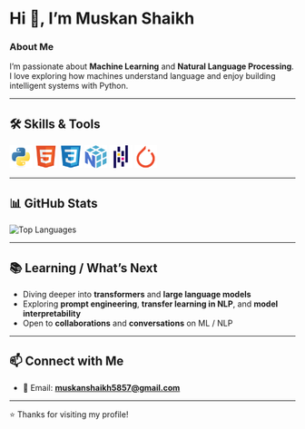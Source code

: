 # Hi 👋, I’m Muskan Shaikh  

### About Me  
I’m passionate about **Machine Learning** and **Natural Language Processing**.  
I love exploring how machines understand language and enjoy building intelligent systems with Python.  

---

## 🛠️ Skills & Tools  

<p>
  <img src="https://raw.githubusercontent.com/devicons/devicon/master/icons/python/python-original.svg" width="40" height="40" alt="Python" />
  <img src="https://raw.githubusercontent.com/devicons/devicon/master/icons/html5/html5-original.svg" width="40" height="40" alt="HTML5" />
  <img src="https://raw.githubusercontent.com/devicons/devicon/master/icons/css3/css3-original.svg" width="40" height="40" alt="CSS3" />
  <img src="https://raw.githubusercontent.com/devicons/devicon/master/icons/numpy/numpy-original.svg" width="40" height="40" alt="NumPy" />
  <img src="https://raw.githubusercontent.com/devicons/devicon/master/icons/pandas/pandas-original.svg" width="40" height="40" alt="Pandas" />
  <img src="https://raw.githubusercontent.com/devicons/devicon/master/icons/pytorch/pytorch-original.svg" width="40" height="40" alt="PyTorch" />
</p>

---

## 📊 GitHub Stats  
![Top Languages](https://github-readme-stats.vercel.app/api/top-langs/?username=Muskan156&layout=compact&theme=radical)  

---

## 📚 Learning / What’s Next  

- Diving deeper into **transformers** and **large language models**  
- Exploring **prompt engineering**, **transfer learning in NLP**, and **model interpretability**  
- Open to **collaborations** and **conversations** on ML / NLP  

---

## 📫 Connect with Me  

- 📧 Email: **muskanshaikh5857@gmail.com**  
---

⭐ Thanks for visiting my profile!
